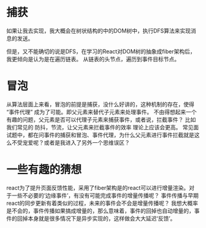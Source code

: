 # 捕获
如果让我去实现，我大概会在树状结构的中的DOM树中，执行DFS算法来实现消息的发送。

但是，又不能确切的说是DFS，在学习的React对DOM树的抽象成fiber架构后，我更倾向是认为是在遍历链表。 从链表的头节点，遍历到事件目标节点。

# 冒泡
从算法层面上来看，冒泡的前提是捕获，没什么好讲的，这种机制的存在，使得 “事件代理” 成为了可能。即父元素来替代子元素来处理事件。
不由得想起来一个有趣的问题，父元素是否可以代理子元素来捕获事件，或者说，拦截事件？
比如我们常见的 防抖，节流，让父元素来拦截事件的效率 理论上应该会更高。
常见面试题中，都在问事件的捕获和冒泡、事件代理，为什么父元素进行事件拦截就是这么不受宠爱呢？或者是我进入了另外一个思维误区？

# 一些有趣的猜想
react为了提升页面反馈性能，采用了fiber架构是的react可以进行增量渲染。对于一些不必要的‘边缘事件’，有没有可能完成事件的增量传播呢？
事件传播与早期react的同步更新有着类似的过程，未来的事件会不会是增量传播呢？
我想大概率是不会的，事件传播如果搞成增量的，那么意味着，事件的回掉也自动增量的，事件的回掉本身就是很多情况下是异步实现的，这样做会大大延迟‘反馈’。
